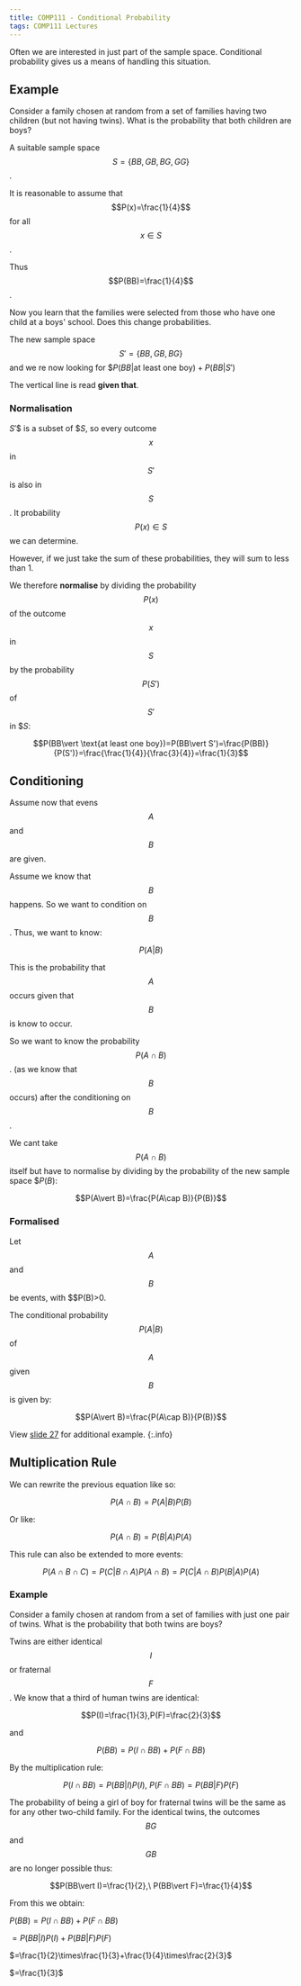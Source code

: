 ```yaml
---
title: COMP111 - Conditional Probability
tags: COMP111 Lectures
---
```

Often we are interested in just part of the sample space. Conditional probability gives us a means of handling this situation.

## Example
Consider a family chosen at random from a set of families having two children (but not having twins). What is the probability that both children are boys?

A suitable sample space $$S=\{BB,GB,BG,GG\}$$.

It is reasonable to assume that $$P(x)=\frac{1}{4}$$ for all $$x\in S$$.

Thus $$P(BB)=\frac{1}{4}$$.

Now you learn that the families were selected from those who have one child at a boys' school. Does this change probabilities.

The new sample space $$S'=\{BB,GB,BG\}$$ and we re now looking for $$P(BB\vert \text{at least one boy})+P(BB\vert S')$

The vertical line is read **given that**.

### Normalisation
$S'$$ is a subset of $$S$, so every outcome $$x$$ in $$S'$$ is also in $$S$$. It probability $$P(x)\in S$$ we can determine.

However, if we just take the sum of these probabilities, they will sum to less than 1. 

We therefore **normalise** by dividing the probability $$P(x)$$ of the outcome $$x$$ in $$S$$ by the probability $$P(S')$$ of $$S'$$ in $$S$:

$$P(BB\vert \text{at least one boy})=P(BB\vert S')=\frac{P(BB)}{P(S')}=\frac{\frac{1}{4}}{\frac{3}{4}}=\frac{1}{3}$$

## Conditioning
Assume now that evens $$A$$ and $$B$$ are given.

Assume we know that $$B$$ happens. So we want to condition on $$B$$. Thus, we want to know:

$$P(A\vert B)$$

This is the probability that $$A$$ occurs given that $$B$$ is know to occur.

So we want to know the probability $$P(A\cap B)$$. (as we know that $$B$$ occurs) after the conditioning on $$B$$.

We cant take $$P(A\cap B)$$ itself but have to normalise by dividing by the probability of the new sample space $$P(B)$:

$$P(A\vert B)=\frac{P(A\cap B)}{P(B)}$$

### Formalised
Let $$A$$ and $$B$$ be events, with $$P(B)>0.

The conditional probability $$P(A\vert B)$$ of $$A$$ given $$B$$ is given by: 

$$P(A\vert B)=\frac{P(A\cap B)}{P(B)}$$

View [slide 27]({{site.baseurl}}/assets/COMP111/Lectures/2020-11-19.pdf) for additional example.
{:.info}

## Multiplication Rule
We can rewrite the previous equation like so:

$$P(A\cap B)=P(A\vert B)P(B)$$

Or like:

$$P(A\cap B)=P(B\vert A)P(A)$$

This rule can also be extended to more events:

$$P(A\cap B\cap C)=P(C\vert B\cap A)P(A\cap B)=P(C\vert A\cap B)P(B\vert A)P(A)$$

### Example
Consider a family chosen at random from a set of families with just one pair of twins. What is the probability that both twins are boys?

Twins  are either identical $$I$$ or fraternal $$F$$. We know that a third of human twins are identical:

$$P(I)=\frac{1}{3},P(F)=\frac{2}{3}$$

and 

$$P(BB)=P(I\cap BB) + P(F\cap BB)$$

By the multiplication rule:

$$P(I\cap BB)= P(BB\vert I)P(I),\ P(F\cap BB) = P(BB\vert F)P(F)$$

The probability of being a girl of boy for fraternal twins will be the same as for any other two-child family. For the identical twins, the outcomes $$BG$$ and $$GB$$ are no longer possible thus:

$$P(BB\vert I)=\frac{1}{2},\ P(BB\vert F)=\frac{1}{4}$$

From this we obtain:

$P(BB)=P(I\cap BB) + P(F\cap BB)$

$=P(BB\vert I)P(I)+ P(BB\vert F)P(F)$

$=\frac{1}{2}\times\frac{1}{3}+\frac{1}{4}\times\frac{2}{3}$

$=\frac{1}{3}$
